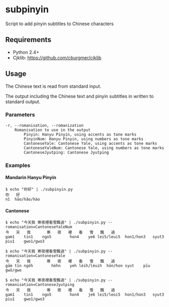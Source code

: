 # subpinyin
Script to add pinyin subtitles to Chinese characters

## Requirements
* Python 2.4+
* Cjklib: https://github.com/cburgmer/cjklib

## Usage
The Chinese text is read from standard input.

The output including the Chinese text and pinyin subtitles in written to standard output.

### Parameters
```
-r, --romanisation, --romanization
    Romanisation to use in the output
        Pinyin: Hanyu Pinyin, using accents as tone marks
        PinyinNum: Hanyu Pinyin, using numbers as tone marks
        CantoneseYale: Cantonese Yale, using accents as tone marks
        CantoneseYaleNum: Cantonese Yale, using numbers as tone marks
        CantoneseJyutping: Cantonese Jyutping
```

### Examples

#### Mandarin Hanyu Pinyin
```
$ echo "你好" | ./subpinyin.py
你	好
nǐ	hāo/hǎo/hào
```

#### Cantonese
```
$ echo "今天我 寒夜裡看雪飄過" | ./subpinyin.py --romanisation=CantoneseYaleNum
今	天	我	 	寒	夜	裡	看	雪	飄	過
gam1	tin1	ngo5		hon4	ye6	lei5/leui5	hon1/hon3	syut3	piu1	gwo1/gwo3
```

```
$ echo "今天我 寒夜裡看雪飄過" | ./subpinyin.py --romanisation=CantoneseYale
今	天	我	 	寒	夜	裡	看	雪	飄	過
gām	tīn	ngóh		hòhn	yeh	léih/léuih	hōn/hon	syut	pīu	gwō/gwo
```

```
$ echo "今天我 寒夜裡看雪飄過" | ./subpinyin.py --romanisation=CantoneseJyutping
今	天	我	 	寒	夜	裡	看	雪	飄	過
gam1	tin1	ngo5		hon4	je6	lei5/leoi5	hon1/hon3	syut3	piu1	gwo1/gwo3
```
